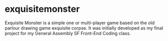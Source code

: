 # exquisitemonster
Exquisite Monster is a simple one or multi-player game based on the old parlour drawing game exquisite corpse. 
It was initially developed as my final project for my General Assembly SF Front-End Coding class.
